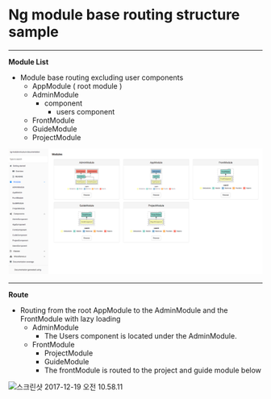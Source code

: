 # Ng module base routing structure sample

-----------------------------------------------------------------------------------------------------------------------------------------------------------

**Module List**

- Module base routing excluding user components
  - AppModule ( root module )
  - AdminModule
    - component
      - users component
  - FrontModule
  - GuideModule
  - ProjectModule

![스크린샷 2017-12-19 오전 11.37.28](https://github.com/heeyoun-song/ng-module-base-routing-structure-sample/blob/master/images/%EC%8A%A4%ED%81%AC%EB%A6%B0%EC%83%B7%202017-12-19%20%EC%98%A4%EC%A0%84%2011.37.28.png?raw=true)

-----------------------------------------------------------------------------------------------------------------------------------------------------------

**Route**

- Routing from the root AppModule to the AdminModule and the FrontModule with lazy loading
  - AdminModule
    - The Users component is located under the AdminModule.
  - FrontModule
    - ProjectModule
    - GuideModule
    - The frontModule is routed to the project and guide module below

![스크린샷 2017-12-19 오전 10.58.11](https://giheeyoun-song/ng-module-base-routing-structure-sample/blob/master/images/%EC%8A%A4%ED%81%AC%EB%A6%B0%EC%83%B7%202017-12-19%20%EC%98%A4%EC%A0%84%2010.58.11.png?raw=true)
